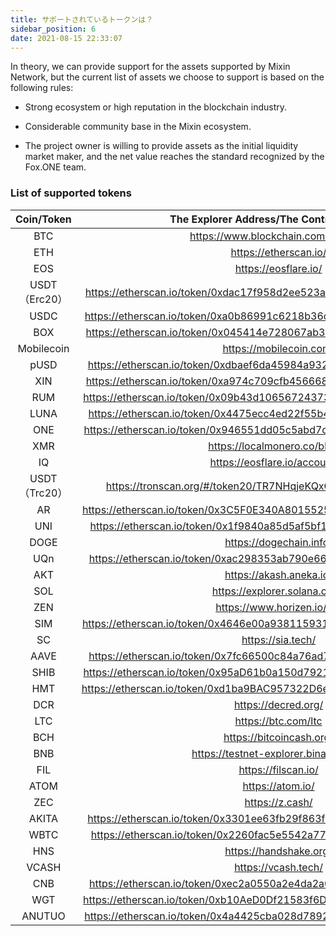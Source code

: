 ```yaml
---
title: サポートされているトークンは？
sidebar_position: 6
date: 2021-08-15 22:33:07
---
```



In theory, we can provide support for the assets supported by Mixin Network, but the current list of assets we choose to support is based on the following rules:

- Strong ecosystem or high reputation in the blockchain industry.

- Considerable community base in the Mixin ecosystem.

- The project owner is willing to provide assets as the initial liquidity market maker, and the net value reaches the standard recognized by the Fox.ONE team.

### List of supported tokens


| Coin/Token  |               The Explorer Address/The Contract Address               |
|:-----------:|:---------------------------------------------------------------------:|
|     BTC     |                  https://www.blockchain.com/explorer                  |
|     ETH     |                         https://etherscan.io/                         |
|     EOS     |                         https://eosflare.io/                          |
| USDT（Erc20） | https://etherscan.io/token/0xdac17f958d2ee523a2206206994597c13d831ec7 |
|    USDC     | https://etherscan.io/token/0xa0b86991c6218b36c1d19d4a2e9eb0ce3606eb48 |
|     BOX     | https://etherscan.io/token/0x045414e728067ab3da4bceafc0d992d59183463a |
| Mobilecoin  |                        https://mobilecoin.com/                        |
|    pUSD     | https://etherscan.io/token/0xdbaef6da45984a9329c2640d19dcb9f62dc2ab66 |
|     XIN     | https://etherscan.io/token/0xa974c709cfb4566686553a20790685a47aceaa33 |
|     RUM     | https://etherscan.io/token/0x09b43d10656724373b2184c82e0ad6439c7b419a |
|    LUNA     | https://etherscan.io/token/0x4475ecc4ed22f55b44f942e43f04225f902c9428 |
|     ONE     | https://etherscan.io/token/0x946551dd05c5abd7cc808927480225ce36d8c475 |
|     XMR     |                     https://localmonero.co/blocks                     |
|     IQ      |                    https://eosflare.io/account/iq                     |
| USDT（Trc20） |   https://tronscan.org/#/token20/TR7NHqjeKQxGTCi8q8ZY4pL8otSzgjLj6t   |
|     AR      | https://etherscan.io/token/0x3C5F0E340A8015525cE4Ab7c13c83172eF720bA5 |
|     UNI     | https://etherscan.io/token/0x1f9840a85d5af5bf1d1762f925bdaddc4201f984 |
|    DOGE     |                        https://dogechain.info/                        |
|     UQn     | https://etherscan.io/token/0xac298353ab790e668986ac9e2d3a9ddfc600ff78 |
|     AKT     |                        https://akash.aneka.io/                        |
|     SOL     |                     https://explorer.solana.com/                      |
|     ZEN     |                      https://www.horizen.io/zh/                       |
|     SIM     | https://etherscan.io/token/0x4646e00a938115931d716898154e5259ba203b62 |
|     SC      |                           https://sia.tech/                           |
|    AAVE     | https://etherscan.io/token/0x7fc66500c84a76ad7e9c93437bfc5ac33e2ddae9 |
|    SHIB     | https://etherscan.io/token/0x95aD61b0a150d79219dCF64E1E6Cc01f0B64C4cE |
|     HMT     | https://etherscan.io/token/0xd1ba9BAC957322D6e8c07a160a3A8dA11A0d2867 |
|     DCR     |                          https://decred.org/                          |
|     LTC     |                          https://btc.com/ltc                          |
|     BCH     |                       https://bitcoincash.org/                        |
|     BNB     |                 https://testnet-explorer.binance.org/                 |
|     FIL     |                          https://filscan.io/                          |
|    ATOM     |                           https://atom.io/                            |
|     ZEC     |                            https://z.cash/                            |
|    AKITA    | https://etherscan.io/token/0x3301ee63fb29f863f2333bd4466acb46cd8323e6 |
|    WBTC     | https://etherscan.io/token/0x2260fac5e5542a773aa44fbcfedf7c193bc2c599 |
|     HNS     |                        https://handshake.org/                         |
|    VCASH    |                          https://vcash.tech/                          |
|     CNB     | https://etherscan.io/token/0xec2a0550a2e4da2a027b3fc06f70ba15a94a6dac |
|     WGT     | https://etherscan.io/token/0xb10AeD0Df21583f6DA7088BE623e1EA85CC765fD |
|   ANUTUO    | https://etherscan.io/token/0x4a4425cba028d78924469e5180dc8d031ccee835 |

